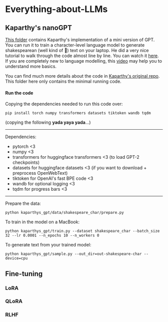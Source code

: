 # Everything-about-LLMs

## Kaparthy's nanoGPT
[This folder](./karpathys_gpt) contains Kaparthy's implementation of a mini version of GPT. 
You can run it to train a character-level language model to generate shakespearean (well kind of :see_no_evil:) text on your laptop.
He did a very nice tutorial to walk through the code almost line by line. 
You can watch it [here](https://www.youtube.com/watch?v=kCc8FmEb1nY).
If you are completely new to language modelling, this [video](https://www.youtube.com/watch?v=PaCmpygFfXo) may help you to understand more basics.

You can find much more details about the code in [Kaparthy's original repo](https://github.com/karpathy/nanoGPT/tree/master#install). This folder here only contains the minimal running code. 

#### Run the code
Copying the dependencies needed to run this code over:
```
pip install torch numpy transformers datasets tiktoken wandb tqdm
```

(copying the following **yada yaya yada**...)

--------------------------------
Dependencies:
- pytorch <3
- numpy <3
- transformers for huggingface transformers <3 (to load GPT-2 checkpoints)
- datasets for huggingface datasets <3 (if you want to download + preprocess OpenWebText)
- tiktoken for OpenAI's fast BPE code <3
- wandb for optional logging <3
- tqdm for progress bars <3
--------------------------------

Prepare the data:
```
python kaparthys_gpt/data/shakespeare_char/prepare.py
```

To train in the model on a MacBook: 
```
python kaparthys_gpt/train.py --dataset shakespeare_char --batch_size 32 --lr 0.0001 --n_epochs 10 --n_workers 0
```

To generate text from your trained model:
```
python kaparthys_gpt/sample.py --out_dir=out-shakespeare-char --device=cpu
```

## Fine-tuning
### LoRA

### QLoRA

### RLHF
